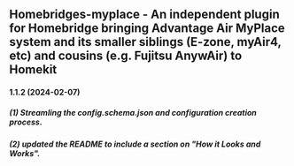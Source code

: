 ## Homebridges-myplace - An independent plugin for Homebridge bringing Advantage Air MyPlace system and its smaller siblings (E-zone, myAir4, etc) and cousins (e.g. Fujitsu AnywAir) to Homekit
#### 1.1.2 (2024-02-07)

##### (1) Streamling the config.schema.json and configuration creation process.
##### (2) updated the README to include a section on "How it Looks and Works".
